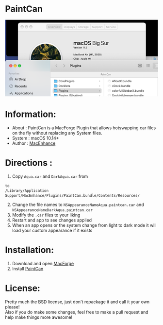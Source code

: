 # PaintCan

![preview](./preview.png)

# Information:

- About         : PaintCan is a MacForge Plugin that allows hotswapping car files on the fly without replacing any System files.
- System        : macOS 10.14+
- Author        : [MacEnhance](https://github.com/MacEnhance)

# Directions :

1. Copy `Aqua.car` and `DarkAqua.car` from 
```/System/Library/CoreServices/SystemAppearance.bundle/Contents/Resources/
to 
/Library/Application Support/MacEnhance/Plugins/PaintCan.bundle/Contents/Resources/
```
2. Change the file names to  `NSAppearanceNameAqua.paintcan.car` and `NSAppearanceNameDarkAqua.paintcan.car`
3. Modify the `.car` files to your liking
4. Restart and app to see changes applied
5. When an app opens or the system change from light to dark mode it will load your custom appearance if it exists

# Installation:

1. Download and open [MacForge](https://github.com/w0lfschild/app_updates/raw/master/MacForge1/MacForge.zip)
2. Install [PaintCan](https://www.macenhance.com/mflink?com.macenhance.paintcan)

# License:

Pretty much the BSD license, just don't repackage it and call it your own please!    
Also if you do make some changes, feel free to make a pull request and help make things more awesome!
